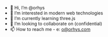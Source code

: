 - 👋 Hi, I’m @orhys
- 👀 I’m interested in modern web technologies
- 🌱 I’m currently learning three.js
- 💞️ I’m looking to collaborate on (confidential)
- 📫 How to reach me - e: o@orhys.com

<!---
orhys/orhys is a ✨ special ✨ repository because its `README.md` (this file) appears on your GitHub profile.
You can click the Preview link to take a look at your changes.
--->
